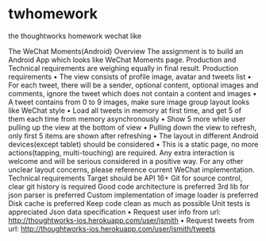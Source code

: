 # twhomework
the thoughtworks homework wechat like

The WeChat Moments(Android)
Overview
The assignment is to build an Android App which looks like WeChat Moments page. Production and Technical requirements are weighing equally in final result.
Production requirements
• The view consists of profile image, avatar and tweets list
• For each tweet, there will be a sender, optional content, optional images and comments, ignore the tweet which does not contain a content and images
• A tweet contains from 0 to 9 images, make sure image group layout looks like WeChat style
• Load all tweets in memory at first time, and get 5 of them each time from memory asynchronously
• Show 5 more while user pulling up the view at the bottom of view
• Pulling down the view to refresh, only first 5 items are shown after refreshing
• The layout in different Android devices(except tablet) should be considered
• This is a static page, no more actions(tapping, multi-touching) are required. Any extra interaction is welcome and will be serious considered in a positive way. For any other unclear layout concerns, please reference current WeChat implementation.
Technical requirements
Target should be API 16+
Git for source control, clear git history is required Good code architecture is preferred
3rd lib for json parser is preferred
Custom implementation of image loader is preferred
Disk cache is preferred
Keep code clean as much as possible Unit tests is appreciated
Json data specification
• Request user info from url: http://thoughtworks-ios.herokuapp.com/user/jsmith
• Request tweets from url: http://thoughtworks-ios.herokuapp.com/user/jsmith/tweets
